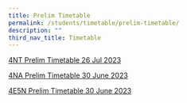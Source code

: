```yaml
---
title: Prelim Timetable
permalink: /students/timetable/prelim-timetable/
description: ""
third_nav_title: Timetable
---
```

[4NT Prelim Timetable 26 Jul 2023](/files/Students/Timetable/Prelim%20Timetable/4nt%20prelim%20timetable%2026%20jul%202023.pdf)


[4NA Prelim Timetable 30 June 2023](/files/Students/Timetable/Prelim%20Timetable/4na%20prelim%20timetable%2030%20june%202023.pdf)

[4E5N Prelim Timetable 30 June 2023](/files/Students/Timetable/Prelim%20Timetable/4e5n%20prelim%20timetable%2030%20june%202023.pdf)